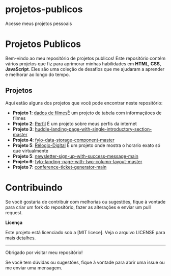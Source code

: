 # projetos-publicos
 Acesse meus projetos pessoais


# Projetos Publicos

Bem-vindo ao meu repositório de projetos publicos! Este repositório contém vários projetos que fiz para aprimorar minhas habilidades em **HTML, CSS, JavaScript**. Eles são uma coleção de desafios que me ajudaram a aprender e melhorar ao longo do tempo.

## Projetos

Aqui estão alguns dos projetos que você pode encontrar neste repositório:

- **Projeto 1**: <a  target=black href="https://guilhermesantosi.github.io/projetos-publicos/dados-de-filmes">dados de filmes</a>È um projeto de tabela com informaçãoes de filmes
- **Projeto 2**: <a  target=black href="https://guilhermesantosi.github.io/projetos-publicos/Perfil">Perfil</a> È um projeto sobre meus perfis da
  internet
- **Projeto 3**: <a target=black href="https://guilhermesantosi.github.io/projetos-publicos/huddle-landing-page-with-single-introductory-section-master">huddle-landing-page-with-single-introductory-section-master</a>
- **Projeto 4**: <a href="https://guilhermesantosi.github.io/projetos-publicos/fylo-data-storage-component-master/">fylo-data-storage-component-master</a> 
- **Projeto 5**: <a href="https://guilhermesantosi.github.io/projetos-publicos/R%C3%A9logio-Digital/">Rélogio-Digital</a> È um projeto onde mostra o horario exato só que virtualmente
- **Projeto 5**: <a href="https://guilhermesantosi.github.io/projetos-publicos/newsletter-sign-up-with-success-message-main/newsletter-sign-up-with-success-message-main/">newsletter-sign-up-with-success-message-main</a>
- **Projeto 6**: <a href="https://guilhermesantosi.github.io/projetos-publicos/fylo-landing-page-with-two-column-layout-master/">fylo-landing-page-with-two-column-layout-master</a>
- **Projeto 7**: <a href="https://guilhermesantosi.github.io/projetos-publicos/conference-ticket-generator-main/">conference-ticket-generator-main</a>




# Contribuindo

Se você gostaria de contribuir com melhorias ou sugestões, fique à vontade para criar um fork do repositório, fazer as alterações e enviar um pull request.

**Licença**

Este projeto está licenciado sob a [MIT licece]. Veja o arquivo LICENSE para mais detalhes.


---

Obrigado por visitar meu repositório!

Se você tem dúvidas ou sugestões, fique à vontade para abrir uma issue ou me enviar uma mensagem.

